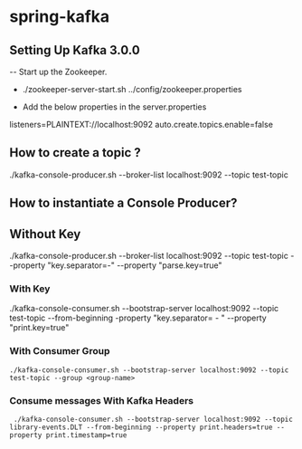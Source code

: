 # spring-kafka

## Setting Up Kafka 3.0.0
-- Start up the Zookeeper.
- ./zookeeper-server-start.sh ../config/zookeeper.properties

- Add the below properties in the server.properties

listeners=PLAINTEXT://localhost:9092
auto.create.topics.enable=false

## How to create a topic ?

  ./kafka-console-producer.sh --broker-list localhost:9092 --topic test-topic

## How to instantiate a Console Producer?

## Without Key

   ./kafka-console-producer.sh --broker-list localhost:9092 --topic test-topic --property "key.separator=-" --property "parse.key=true"

### With Key

   ./kafka-console-consumer.sh --bootstrap-server localhost:9092 --topic test-topic --from-beginning -property "key.separator= - " --property "print.key=true"

### With Consumer Group

    ./kafka-console-consumer.sh --bootstrap-server localhost:9092 --topic test-topic --group <group-name>
  
### Consume messages With Kafka Headers
  
     ./kafka-console-consumer.sh --bootstrap-server localhost:9092 --topic library-events.DLT --from-beginning --property print.headers=true --property print.timestamp=true
  

  
  
